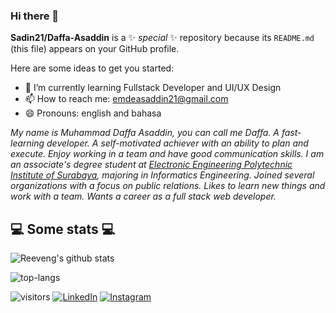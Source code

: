 ### Hi there 👋


**Sadin21/Daffa-Asaddin** is a ✨ _special_ ✨ repository because its `README.md` (this file) appears on your GitHub profile.

Here are some ideas to get you started:

- 🌱 I’m currently learning Fullstack Developer and UI/UX Design
- 📫 How to reach me: emdeasaddin21@gmail.com
- 😄 Pronouns: english and bahasa

<p>
  <em>
    My name is Muhammad Daffa Asaddin, you can call me Daffa. A fast-learning developer. A self-motivated achiever with an ability to plan and execute. Enjoy working in a team and have good communication skills. I am an associate's degree student at <a href="https://www.pens.ac.id/">Electronic Engineering    Polytechnic Institute of Surabaya</a>, majoring in Informatics Engineering. Joined several organizations with a focus on public relations. Likes to learn new things and work with a team. Wants a career as a full stack web developer.</br>
  </em>
</p>

<h2>💻 Some stats 💻</h2>

![Reeveng's github stats](https://github-readme-stats.vercel.app/api?username=Sadin21&show_icons=true&title_color=fff&icon_color=79ff97&text_color=9f9f9f&bg_color=151515)

![top-langs](https://github-readme-stats.vercel.app/api/top-langs/?username=Sadin21&theme=blue-green)

![visitors](https://visitor-badge.laobi.icu/badge?page_id=maryaputrap)
<a href="https://www.linkedin.com/in/muhammad-daffa-asaddin" target="_blank"><img src="https://img.shields.io/badge/LinkedIn-%230077B5.svg?&style=flat-square&logo=linkedin&logoColor=white" alt="LinkedIn"></a>
<a href="https://www.instagram.com/emdeasaddin21_" target="_blank"><img src="https://img.shields.io/badge/Instagram-%23E4405F.svg?&style=flat-square&logo=instagram&logoColor=white" alt="Instagram"></a>

